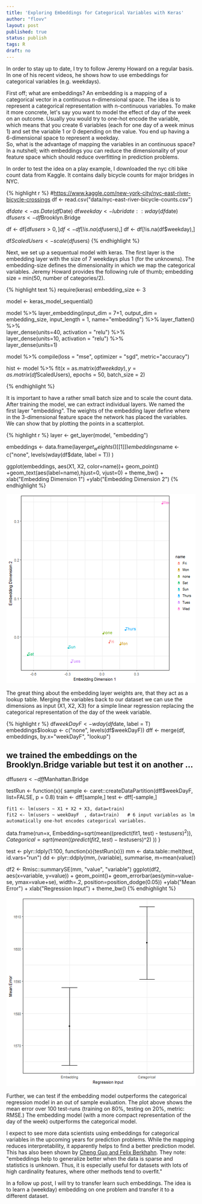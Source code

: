 ```yaml
---
title: 'Exploring Embeddings for Categorical Variables with Keras'  
author: "flovv"
layout: post
published: true
status: publish
tags: R
draft: no
---
```

 

 
 
In order to stay up to date, I try to follow Jeremy Howard on a regular basis. In one of his recent videos, he shows how to use embeddings for categorical variables (e.g. weekdays).
 
First off; what are embeddings?
An embedding is a mapping of a categorical vector in a continuous n-dimensional space. The idea is to represent a categorical representation with n-continuous variables. To make it more concrete, let's say you want to model the effect of day of the week on an outcome. Usually you would try to one-hot encode the variable, which means that you create 6 variables (each for one day of a week minus 1) and set the variable 1 or 0 depending on the value. You end up having a 6-dimensional space to represent a weekday.  
So, what is the advantage of mapping the variables in an continuous space?
In a nutshell; with embeddings you can reduce the dimensionality of your feature space which should reduce overfitting in prediction problems.
 
In order to test the idea on a play example, I downloaded the nyc citi bike count data from Kaggle. It contains daily bicycle counts for major bridges in NYC.
 

{% highlight r %}
#https://www.kaggle.com/new-york-city/nyc-east-river-bicycle-crossings
df <- read.csv("data/nyc-east-river-bicycle-counts.csv")
 
df$date <- as.Date(df$Date)
df$weekday <- lubridate::wday(df$date)
df$users <- df$Brooklyn.Bridge
 
df <- df[df$users>0,]
df <- df[!is.na(df$users),]
df <- df[!is.na(df$weekday),]
 
df$ScaledUsers <- scale(df$users)
{% endhighlight %}
 
Next, we set up a sequentual model with keras. The first layer is the embedding layer with the size of 7 weekdays plus 1 (for the unknowns). The embedding-size defines the dimensionality in which we map the categorical variables.
Jeremy Howard provides the following rule of thumb; embedding size = min(50, number of categories/2).
 

{% highlight text %}
require(keras)
embedding_size <- 3

model <- keras_model_sequential()

model %>% layer_embedding(input_dim = 7+1, output_dim = embedding_size, input_length = 1, name="embedding") %>%
  layer_flatten()  %>%  
  layer_dense(units=40, activation = "relu") %>%  
  layer_dense(units=10, activation = "relu") %>%  
  layer_dense(units=1)

model %>% compile(loss = "mse", optimizer = "sgd", metric="accuracy")

hist <- model %>% fit(x = as.matrix(df$weekday), y= as.matrix(df$ScaledUsers), epochs = 50, batch_size = 2)

{% endhighlight %}
 
It is important to have a rather small batch size and to scale the count data.
After training the model, we can extract individual layers. We named the first layer "embedding". The weights of the embedding layer define where in the 3-dimensional feature space the network has placed the variables. We can show that by plotting the points in a scatterplot.
 

{% highlight r %}
layer <- get_layer(model, "embedding")
 
embeddings <- data.frame(layer$get_weights()[[1]])
embeddings$name <- c("none", levels(wday(df$date, label = T)) )
 
ggplot(embeddings, aes(X1, X2, color=name))+ geom_point() +geom_text(aes(label=name),hjust=0, vjust=0) + theme_bw() + xlab("Embedding Dimension 1") +ylab("Embedding Dimension 2")
{% endhighlight %}

![plot of chunk unnamed-chunk-46](/figures/post28/post28unnamed-chunk-46-1.png)
 
The great thing about the embedding layer weights are, that they act as a lookup table. Merging the variables back to our dataset we can use the dimensions as input (X1, X2, X3) for a simple linear regression replacing the categorical representation of the day of the week variable.
 

{% highlight r %}
df$weekDayF <- wday(df$date, label = T)
embeddings$lookup <- c("none", levels(df$weekDayF))
dff <- merge(df, embeddings, by.x="weekDayF", "lookup")
 
## we trained the embeddings on the Brooklyn.Bridge variable but test it on another ...
dff$users <- dff$Manhattan.Bridge
 
testRun <- function(x){
    sample <- caret::createDataPartition(dff$weekDayF, list=FALSE, p = 0.8)
    train <- dff[sample,]
    test <- dff[-sample,]
    
    fit1 <- lm(users ~ X1 + X2 + X3, data=train)
    fit2 <- lm(users ~ weekDayF  , data=train)   # 6 input variables as lm automatically one-hot encodes categorical variables.
    
   data.frame(run=x,
     Embedding=sqrt(mean((predict(fit1, test) - test$users)^2)), 
     Categorical=sqrt(mean((predict(fit2, test) - test$users)^2) ))
}
 
test <- plyr::ldply(1:100, function(x){testRun(x)})
mm <- data.table::melt(test, id.vars="run")
dd <- plyr::ddply(mm,.(variable), summarise, m=mean(value))
 
df2 <- Rmisc::summarySE(mm, "value", "variable")
ggplot(df2, aes(x=variable, y=value)) + 
  geom_point()+
  geom_errorbar(aes(ymin=value-se, ymax=value+se), width=.2,
                 position=position_dodge(0.05)) +ylab("Mean Error") + xlab("Regression Input") + theme_bw()
{% endhighlight %}

![plot of chunk unnamed-chunk-47](/figures/post28/post28unnamed-chunk-47-1.png)
 
Further, we can test if the embedding model outperforms the categorical regression model in an out of sample evaluation. The plot above shows the mean error over 100 test-runs (training on 80%, testing on 20%, metric: RMSE.) The embedding model (with a more compact representation of the day of the week) outperforms the categorical model. 
 
I expect to see more data scientists using embeddings for categorical variables in the upcoming years for prediction problems. While the mapping reduces interpretability, it apparently helps to find a better prediction model.
This has also been shown by [Cheng Guo and Felix Berkhahn](https://arxiv.org/abs/1604.06737). They note: "embeddings help to generalize better when the data is sparse and statistics is unknown. Thus, it is especially useful for datasets with lots of high cardinality features, where other methods tend to overfit."
 
In a follow up post, I will try to transfer learn such embeddings. The idea is to learn a (weekday) embedding on one problem and transfer it to a different dataset.
 
 
 
 
 
 
 
 
